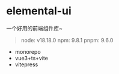# elemental-ui

一个好用的前端组件库~

> node: v18.18.0
> npm: 9.8.1
> pnpm: 9.6.0

-   monorepo
-   vue3+ts+vite
-   vitepress
